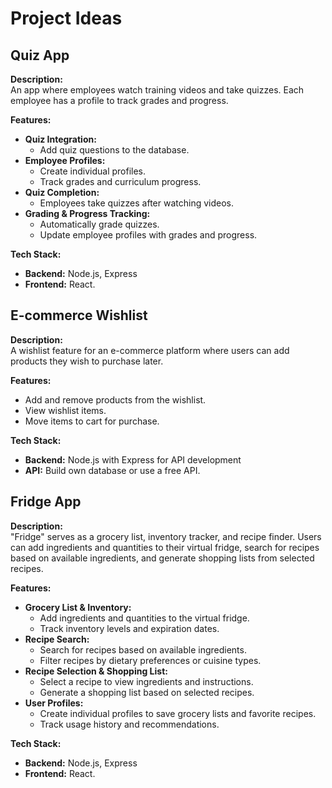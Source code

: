 # Project Ideas

## Quiz App

**Description:**  
An app where employees watch training videos and take quizzes. Each employee has a profile to track grades and progress.

**Features:**
- **Quiz Integration:**  
  - Add quiz questions to the database.
- **Employee Profiles:**  
  - Create individual profiles.
  - Track grades and curriculum progress.
- **Quiz Completion:**  
  - Employees take quizzes after watching videos.
- **Grading & Progress Tracking:**  
  - Automatically grade quizzes.
  - Update employee profiles with grades and progress.

**Tech Stack:**  
- **Backend:** Node.js, Express
- **Frontend:** React.

## E-commerce Wishlist

**Description:**  
A wishlist feature for an e-commerce platform where users can add products they wish to purchase later.

**Features:**  
- Add and remove products from the wishlist.
- View wishlist items.
- Move items to cart for purchase.

**Tech Stack:**  
- **Backend:** Node.js with Express for API development
- **API:** Build own database or use a free API.

## Fridge App

**Description:**  
"Fridge" serves as a grocery list, inventory tracker, and recipe finder. Users can add ingredients and quantities to their virtual fridge, search for recipes based on available ingredients, and generate shopping lists from selected recipes.

**Features:**  
- **Grocery List & Inventory:**  
  - Add ingredients and quantities to the virtual fridge.
  - Track inventory levels and expiration dates.
- **Recipe Search:**  
  - Search for recipes based on available ingredients.
  - Filter recipes by dietary preferences or cuisine types.
- **Recipe Selection & Shopping List:**  
  - Select a recipe to view ingredients and instructions.
  - Generate a shopping list based on selected recipes.
- **User Profiles:**  
  - Create individual profiles to save grocery lists and favorite recipes.
  - Track usage history and recommendations.

**Tech Stack:**  
- **Backend:** Node.js, Express
- **Frontend:** React.
